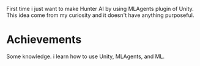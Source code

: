 First time i just want to make Hunter AI by using MLAgents plugin of Unity. This idea come from my curiosity and it doesn't have anything purposeful.

# Achievements
Some knowledge. i learn how to use Unity, MLAgents, and ML.

